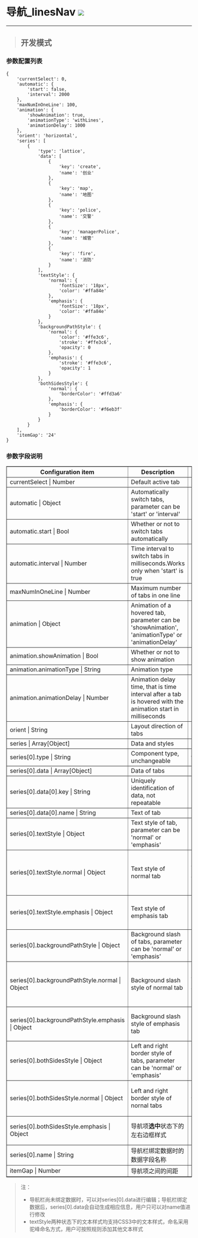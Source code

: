 # 导航\_linesNav ![](/assets/linesNav.png)

---

> ## 开发模式

### 参数配置列表

```
{
    'currentSelect': 0,
    'automatic': {
        'start': false,
        'interval': 2000
    },
    'maxNumInOneLine': 100,
    'animation': {
        'showAnimation': true,
        'animationType': 'withLines',
        'animationDelay': 1000
    },
    'orient': 'horizontal',
    'series': [
        {
            'type': 'lattice',
            'data': [
                {
                    'key': 'create',
                    'name': '创业'
                },
                {
                    'key': 'map',
                    'name': '地图'
                },
                {
                    'key': 'police',
                    'name': '交警'
                },
                {
                    'key': 'managerPolice',
                    'name': '城管'
                },
                {
                    'key': 'fire',
                    'name': '消防'
                }
            ],
            'textStyle': {
                'normal': {
                    'fontSize': '18px',
                    'color': '#ffa84e'
                },
                'emphasis': {
                    'fontSize': '18px',
                    'color': '#ffa84e'
                }
            },
            'backgroundPathStyle': {
                'normal': {
                    'color': '#ffe3c6',
                    'stroke': '#ffe3c6',
                    'opacity': 0
                },
                'emphasis': {
                    'stroke': '#ffe3c6',
                    'opacity': 1
                }
            },
            'bothSidesStyle': {
                'normal': {
                    'borderColor': '#ffd3a6'
                },
                'emphasis': {
                    'borderColor': '#f6eb3f'
                }
            }
        }
    ],
    'itemGap': '24'
}
```

### 参数字段说明

<table border="1">
<tr>
<th width="15%">Configuration item</th>
<th width="50%">Description</th>
<th>Optional parameters</th>
</tr>
<tr>
<td>currentSelect | Number</td>
<td>Default active tab</td>
<td></td>
</tr>
<tr>
<td>automatic | Object</td>
<td>Automatically switch tabs, parameter can be 'start' or 'interval'</td>
<td></td>
</tr>
<tr>
<td>automatic.start | Bool</td>
<td>Whether or not to switch tabs automatically</td>
<td></td>
</tr>
<tr>
<td>automatic.interval | Number</td>
<td>Time interval to switch tabs in milliseconds.Works only when 'start' is true</td>
<td></td>
</tr>
<tr>
<td>maxNumInOneLine | Number</td>
<td>Maximum number of tabs in one line</td>
<td></td>
</tr>
<tr>
<td>animation | Object</td>
<td>Animation of a hovered tab, parameter can be 'showAnimation', 'animationType' or 'animationDelay'</td>
<td></td>
</tr>
<tr>
<td>animation.showAnimation | Bool</td>
<td>Whether or not to show animation</td>
<td></td>
</tr>
<tr>
<td>animation.animationType | String</td>
<td>Animation type</td>
<td>lattice</td>
</tr>
<tr>
<td>animation.animationDelay | Number</td>
<td>Animation delay time, that is time interval after a tab is hovered with the animation start in milliseconds</td>
<td></td>
</tr>
<tr>
<td>orient | String</td>
<td>Layout direction of tabs</td>
<td>horizontal</td>
</tr>
<tr>
<td>series | Array[Object]</td>
<td>Data and styles</td>
<td></td>
</tr>
<tr>
<td>series[0].type | String</td>
<td>Component type, unchangeable</td>
<td>withLines</td>
</tr>
<tr>
<td>series[0].data | Array[Object]</td>
<td>Data of tabs</td>
<td></td>
</tr>
<tr>
<td>series[0].data[0].key | String</td>
<td>Uniquely identification of data, not repeatable</td>
<td></td>
</tr>
<tr>
<td>series[0].data[0].name | String</td>
<td>Text of tab</td>
<td></td>
</tr>
<tr>
<td>series[0].textStyle | Object</td>
<td>Text style of tab, parameter can be 'normal' or 'emphasis'</td>
<td></td>
</tr>
<tr>
<td>series[0].textStyle.normal | Object</td>
<td>Text style of normal tab</td>
<td><pre> {
//all css3 parameters'font-size'
'fontSize': '18px',
//all css3 parameters of 'color'
'color': '#ffa84e'
}</pre></td>
</tr>
<tr>
<td>series[0].textStyle.emphasis | Object</td>
<td>Text style of emphasis tab</td>
<td><pre> {
'fontSize': '18px',
'color': '#ffa84e'
}</pre></td>
</tr>
<tr>
<td>series[0].backgroundPathStyle | Object</td>
<td>Background slash of tabs, parameter can be 'normal' or 'emphasis'</td>
<td></td>
</tr>
<tr>
<td>series[0].backgroundPathStyle.normal | Object</td>
<td>Background slash style of normal tab</td>
<td><pre> {
//all css3 parameters of 'color'
'stroke': '#ffe3c6',
//Opacity of backgorund slash, parameter can be number from 0.0 to 1.0
'opacity': 0
}</pre></td>
</tr>
<tr>
<td>series[0].backgroundPathStyle.emphasis | Object</td>
<td>Background slash style of emphasis tab</td>
<td><pre> {
'stroke': '#ffe3c6',
'opacity': 1
}</pre></td>
</tr>
<tr>
<td>series[0].bothSidesStyle | Object</td>
<td>Left and right border style of tabs, parameter can be 'normal' or 'emphasis'</td>
<td></td>
</tr>
<tr>
<td>series[0].bothSidesStyle.normal | Object</td>
<td>Left and right border style of nornal tabs</td>
<td><pre> {
//左右边框颜色，支持CSS3中颜色的参数值
'borderColor': '#ffd3a6'
}</pre></td>
</tr>
<tr>
<td>series[0].bothSidesStyle.emphasis | Object</td>
<td>导航项<b>选中</b>状态下的左右边框样式</td>
<td><pre> {
'borderColor': '#f6eb3f'
}</pre></td>
</tr>
<tr>
<td>series[0].name | String</td>
<td>导航栏绑定数据时的数据字段名称</td>
<td></td>
</tr>
<tr>
<td>itemGap | Number</td>
<td>导航项之间的间距</td>
<td></td>
</tr>
</table>


> 注：
>
> * 导航栏尚未绑定数据时，可以对series\[0\].data进行编辑；导航栏绑定数据后，series\[0\].data会自动生成相应信息，用户只可以对name值进行修改
> * textStyle两种状态下的文本样式均支持CSS3中的文本样式，命名采用驼峰命名方式，用户可按照规则添加其他文本样式




